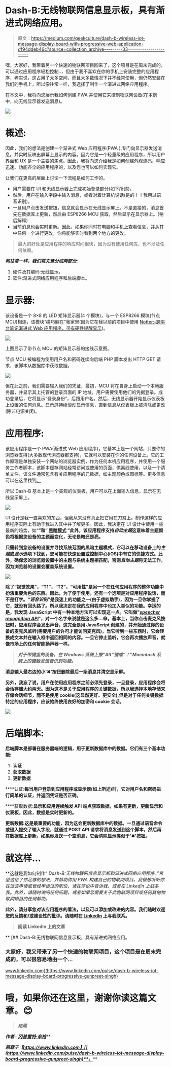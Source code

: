 # Dash-B:无线物联网信息显示板，具有渐进式网络应用。

> 原文：<https://medium.com/geekculture/dash-b-wireless-iot-message-display-board-with-progressive-web-application-df94ddeb46c?source=collection_archive---------33----------------------->

嘿，大家好，我带着另一个快速的物联网项目回来了，这个项目是在周末完成的，可以通过应用程序轻松控制..，但由于我不喜欢在你的手机上安装完整的应用程序，老实说，这占用了太多空间，而且大多数情况下并不经常使用，但仍然安装在我们的手机上，所以像往常一样，我选择了制作一个渐进式网络应用程序。

在本文中，我将向您展示我如何创建 PWA 并使用它来控制物联网设备(在本例中，向无线显示器发送消息)。

![](img/235bf22f191f5eaf40e00ca1e72b1e45.png)

# 概述:

因此，我们的想法是创建一个渐进式 Web 应用程序(PWA ),专门向显示器发送消息。并实时反映出屏幕上显示的内容。因为它是一个轻量级的应用程序，所以用户界面和 UX 是一个主要的焦点。因此，我将向您介绍我是如何创建外观漂亮、响应迅速、功能齐全的应用程序的，以及您也可以如何实现它。

让我们在更高的层面上讨论一下流程是如何工作的。

*   用户需要在 UI 和无线显示器上完成初始登录部分(如下所述)。
*   然后，用户在输入字段中输入消息，或者对着计算机说话(是的！！我用过语音识别)。
*   一旦用户点击发送按钮，信息就会显示在无线显示屏上。不是直接的，消息首先在数据库上更新，然后由 ESP8266 MCU 获取，然后显示在显示器上。(稍后解释)
*   当前消息也会实时更新。因此，如果你同时在电脑和手机上查看信息，并从其中任何一个进行更改，你将能够实时看到两个地方的更改。

> 最大的好处是应用程序的响应时间很快，因为没有使用任何库，也不涉及任何依赖。

***和往常一样，我们将文章分成两部分:***

1.  硬件及其编码:无线显示。
2.  软件:渐进式网络应用程序和后端脚本。

# 显示器:

该设备是一个 8×8 的 LED 矩阵显示器(4 个模块)，与一个 ESP8266 模块(节点 MCU)相连，该模块“碰巧躺在”我家里(因为它在我以前的项目中使用 [Notter:-跨平台笔记渐进式 Web 应用程序，带有硬件提醒显示](/nerd-for-tech/notter-cross-platform-note-taking-progressive-web-app-with-hardware-reminder-display-b087f3eb9052))。

![](img/e0e4037b02685e91e8e83aa7c08b8848.png)

上图显示了带节点 MCU 的矩阵显示器的接线示意图。

节点 MCU 被编程为使用用户名和密码连续向后端 PHP 脚本发出 HTTP GET 请求，该脚本从数据库中获取数据。

![](img/7efdf0a297c973a7bcb481c278753d42.png)

但在此之前，我们需要输入我们的凭证，最初，MCU 将在自身上启动一个本地服务器，并显示其上托管的登录页面的 IP 地址。用户需要使用他们的凭据登录。成功登录后，它将显示“登录身份”，后跟用户名。然后，无线显示器开始显示仪表板上设置的任何消息。显示屏持续滚动显示信息，直到信息从仪表板上被清除或更改(除非电源关闭)。

# 应用程序:

该应用程序是一个 PWA(渐进式 Web 应用程序)，它基本上是一个网站，只要你的浏览器支持(大多数现代浏览器都支持)，它就可以安装在你的任何设备上。它的工作原理是单独安装一个网站的浏览器实例，作为任何本机应用程序，并使用一个服务工作者脚本，该脚本缓存网站经常访问或使用的页面，供离线使用，以及一个清单文件，该文件通常包含有关应用程序的元数据，如主题颜色或图标等。更多信息可以在这里找到[。](https://web.dev/progressive-web-apps/)

所以 Dash-B 基本上是一个美观的仪表板，用户可以在上面输入信息，显示在无线显示屏上。

![](img/edc2bce7eb0db164bd4817772bc7e339.png)

UI 设计是我一直喜欢的东西，但我从来没有真正把它用在刀刃上。制作这样的应用程序实际上有助于我进入其中并了解更多。因此，我决定在 UI 设计中使用一些最新的趋势，如“[](https://uxdesign.cc/glassmorphism-in-user-interfaces-1f39bb1308c9)**”和“ [**黑暗模式**](https://en.wikipedia.org/wiki/Light-on-dark_color_scheme) ”此外，该应用程序支持*自动主题*这意味着主题颜色将根据您设备的主题而变化，无论是暗还是亮。**

**只需转到您设备的设置并寻找系统范围的黑暗主题模式，它可以在移动设备上的*主题*或*显示*选项下找到，您可能在快速设置或控制中心(iOS)中有它的快捷方式。此外，确保您的浏览器设置中的主题与系统主题相匹配，否则*自动主题*将无法工作，因为浏览器的设置会覆盖系统设置。**

**![](img/bf8a400ab944529a5e0d098e4b23b676.png)**

**除了“视觉效果”，“T1”，“T2”，“可用性”是另一个在任何应用程序的整体功能中扮演重要角色的东西。因此，为了便于使用，还有一个选项是对应用程序说话，而不是打字。“*语音识别*”是我迷上的功能之一(由于虚拟助手)，因为一旦你掌握了它，就没有回头路了。所以我决定在我的应用程序中也加入类似的功能。幸运的是，我发现 JavaScript 中有一种本地方法可以实现这一点。它叫做"[***speecher recognition API***](https://developer.mozilla.org/en-US/docs/Web/API/SpeechRecognition)***"***，对一个名字来说就是这么多…😅。基本上，当你点击麦克风按钮时，应用程序会发出声音，这完全是用 JavaScript 创建的，并开始通过你的设备的麦克风监听(需要用户的许可才能访问麦克风)，当它听到一些东西时，它会转换成文本并在输入框中返回相同的内容。一旦它停止监听，它会再次播放声音，就像市场上的任何智能扬声器一样。**

> ***对于带键盘的设备，在 Windows 系统上按“Alt”键或“！”Macintosh 系统上的键触发语音识别功能。***

**消息输入最右边的小'✖'按钮删除最后一条消息并清空显示屏。**

**另外，我忘了说，用户在使用应用程序之前必须先登录，一旦登录，应用程序会将会话存储大约两天。因为这不是关于应用程序的关键数据，所以我选择本地存储来存储会话细节，而不是使用 cookie(这显然更好、更安全),但是对于任何关键数据特定的应用程序，应该始终使用良好的加密和 cookie 会话。**

**![](img/c3164b19b8bb952e80d99b9f3f74c1b4.png)**

# **后端脚本:**

**后端脚本是部署在服务器端的逻辑，用于更新数据库中的数据。它们有三个基本功能:**

1.  ****认证****
2.  ****获取数据****
3.  ****更新数据****

****认证:**每当用户登录到应用程序或显示器(如上所述)时，它对用户名和密码进行简单的认证，并返回凭证是否正确。**

****获取数据:**显示和应用连续触发 API 端点获取数据，如果有更新，更新显示和仪表板。因此，数据是实时更新的。**

**更新数据:这是最重要的功能，因为这会更新数据库中的数据。一旦通过语音命令或键入提交了输入字段，就通过 POST API 请求将消息发送到这个脚本，然后再在数据库上更新。如果你发送一个空消息，它会清除显示类似于'✖'按钮。**

# **就这样…**

**这就是我如何制作“ *Dash-B:无线物联网信息显示板和渐进式网络应用程序。”*希望这给了你足够的想法，并帮助你用 PWA 构建自己的物联网项目。我很想听听你在过去申请或曾经申请过的职位，请在评论中告诉我，或者在 LinkedIn 上联系我。此外，请随时询问任何问题，或者如果您需要关于此物联网项目或任何其他物联网项目的任何帮助。**

**此外，请分享您对该应用程序的看法，以及可以添加或改进的内容。我们随时欢迎您的反馈和/或建设性的批评。请随时在 [LinkedIn](https://www.linkedin.com/in/singhgunpreet82) 上与我联系。**

> **阅读 **LinkedIn** 上的文章**

**[](https://www.linkedin.com/pulse/dash-b-wireless-iot-message-display-board-progressive-gunpreet-singh) [## Dash-B:无线物联网信息显示板，具有渐进式网络应用。

### 大家好，我又带来了另一个快速的物联网项目，这个项目是在周末完成的，可以很容易地由一个…

www.linkedin.com](https://www.linkedin.com/pulse/dash-b-wireless-iot-message-display-board-progressive-gunpreet-singh) 

# 哦，如果你还在这里，谢谢你读这篇文章。😊

> ***结尾***

***作者* :** [***冈普雷特·辛格***](http://www.linkedin.com/in/singhgunpreet82)** 

***原载于【https://www.linkedin.com】[](https://www.linkedin.com/pulse/dash-b-wireless-iot-message-display-board-progressive-gunpreet-singh)**。*****